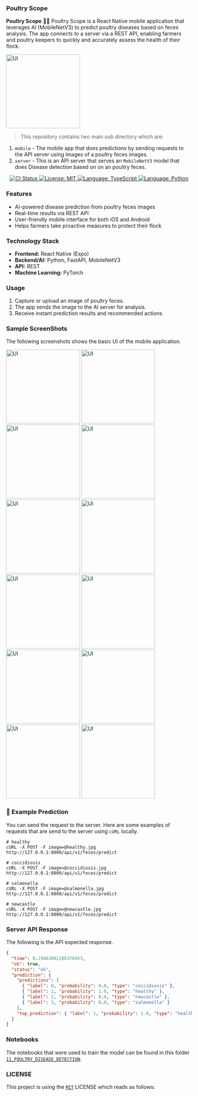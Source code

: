 ### Poultry Scope

**Poultry Scope** 🐤🐣 Poultry Scope is a React Native mobile application that leverages AI (MobileNetV3) to predict poultry diseases based on feces analysis. The app connects to a server via a REST API, enabling farmers and poultry keepers to quickly and accurately assess the health of their flock.

<p algn="center">
  <img src="/images/adaptive-icon.png" alt="UI" width="200"/>
</p>

> This repository contains two main sub directory which are:

1. `mobile` - The mobile app that does predictions by sending requests to the API server using images of a poultry feces images.
2. `server` - This is an API server that serves an `MobileNetV3` model that does Disease detection based on on an poultry feces.

<p align="center">
  <a href="https://github.com/crispengari/PoultryScope/actions/workflows/ci.yml">
    <img src="https://github.com/crispengari/PoultryScope/actions/workflows/ci.yml/badge.svg" alt="CI Status">
  </a>
   <a href="https://github.com/crispengari/PoultryScope/blob/main/LICENSE">
    <img src="https://img.shields.io/badge/license-MIT-green.svg" alt="License: MIT">
  </a>
  <a href="https://typescriptlang.org/">
    <img src="https://img.shields.io/badge/language-typescript-blue.svg" alt="Language: TypeScript">
  </a>
  <a href="https://www.python.org/">
    <img src="https://img.shields.io/badge/language-python-blue.svg" alt="Language: Python">
  </a>
</p>

### Features

- AI-powered disease prediction from poultry feces images
- Real-time results via REST API
- User-friendly mobile interface for both iOS and Android
- Helps farmers take proactive measures to protect their flock

### Technology Stack

- **Frontend:** React Native (Expo)
- **Backend/AI:** Python, FastAPI, MobileNetV3
- **API:** REST
- **Machine Learning:** PyTorch

### Usage

1. Capture or upload an image of poultry feces.
2. The app sends the image to the AI server for analysis.
3. Receive instant prediction results and recommended actions.

### Sample ScreenShots

The following screenshots shows the basic UI of the mobile application.

<p algn="center">
  <img src="/images/0.jpeg" alt="UI" width="200"/>
  <img src="/images/1.jpeg" alt="UI" width="200"/>
  <img src="/images/2.jpeg" alt="UI" width="200"/>
  <img src="/images/3.jpeg" alt="UI" width="200"/>
  <img src="/images/4.jpeg" alt="UI" width="200"/>
  <img src="/images/5.jpeg" alt="UI" width="200"/>
  <img src="/images/6.jpeg" alt="UI" width="200"/>
  <img src="/images/7.jpeg" alt="UI" width="200"/>
  <img src="/images/8.jpeg" alt="UI" width="200"/>
  <img src="/images/9.jpeg" alt="UI" width="200"/>
  <img src="/images/10.jpeg" alt="UI" width="200"/>
  <img src="/images/11.jpeg" alt="UI" width="200"/>
</p>

### 📸 Example Prediction

You can send the request to the server. Here are some examples of requests that are send to the server using `cURL` locally.

```shell
# healthy
cURL -X POST -F image=@healthy.jpg http://127.0.0.1:8000/api/v1/feces/predict

# coccidiosis
cURL -X POST -F image=@coccidiosis.jpg http://127.0.0.1:8000/api/v1/feces/predict

# salmonella
cURL -X POST -F image=@salmonella.jpg http://127.0.0.1:8000/api/v1/feces/predict

# newcastle
cURL -X POST -F image=@newcastle.jpg http://127.0.0.1:8000/api/v1/feces/predict

```

### Server API Response

The following is the API expected response.

```json
{
  "time": 0.19463062286376953,
  "ok": true,
  "status": "ok",
  "prediction": {
    "predictions": [
      { "label": 0, "probability": 0.0, "type": "coccidiosis" },
      { "label": 1, "probability": 1.0, "type": "healthy" },
      { "label": 2, "probability": 0.0, "type": "newcastle" },
      { "label": 3, "probability": 0.0, "type": "salmonella" }
    ],
    "top_prediction": { "label": 1, "probability": 1.0, "type": "healthy" }
  }
}
```

### Notebooks

The notebooks that were used to train the model can be found in this folder [`11_POULTRY_DISEASE_DETECTION`](https://github.com/CrispenGari/cv-torch/blob/main/11_POULTRY_DISEASE_DETECTION/00_mobilenetv3.ipynb).

### LICENSE

This project is using the [`MIT`](/LICENSE) LICENSE which reads as follows:
